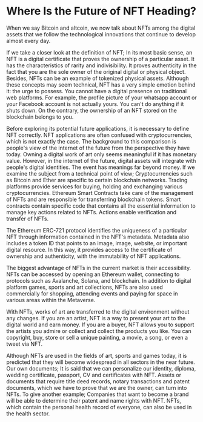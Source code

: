 # Where Is the Future of NFT Heading?

When we say Bitcoin and altcoin, we now talk about NFTs among the digital assets that we follow the technological innovations that continue to develop almost every day.

If we take a closer look at the definition of NFT; In its most basic sense, an NFT is a digital certificate that proves the ownership of a particular asset. It has the characteristics of rarity and indivisibility. It proves authenticity in the fact that you are the sole owner of the original digital or physical object. Besides, NFTs can be an example of tokenized physical assets. Although these concepts may seem technical, NFT has a very simple emotion behind it: the urge to possess. You cannot have a digital presence on traditional web platforms. For example, the profile picture of your whatsapp account or your Facebook account is not actually yours. You can't do anything if it shuts down. On the contrary, the ownership of an NFT stored on the blockchain belongs to you.
 
Before exploring its potential future applications, it is necessary to define NFT correctly. NFT applications are often confused with cryptocurrencies, which is not exactly the case. The background to this comparison is people's view of the internet of the future from the perspective they have today. Owning a digital work of art only seems meaningful if it has monetary value. However, in the internet of the future, digital assets will integrate with people's digital identities. The event has meanings far beyond money. If we examine the subject from a technical point of view; Cryptocurrencies such as Bitcoin and Ether are specific to certain blockchain networks. Trading platforms provide services for buying, holding and exchanging various cryptocurrencies. Ethereum Smart Contracts take care of the management of NFTs and are responsible for transferring blockchain tokens. Smart contracts contain specific code that contains all the essential information to manage key actions related to NFTs. Actions enable verification and transfer of NFTs.
 
The Ethereum ERC-721 protocol identifies the uniqueness of a particular NFT through information contained in the NFT's metadata. Metadata also includes a token ID that points to an image, image, website, or important digital resource. In this way, it provides access to the certificate of ownership and authenticity, with the immutability of NFT applications.
 
The biggest advantage of NFTs in the current market is their accessibility. NFTs can be accessed by opening an Ethereum wallet, connecting to protocols such as Avalanche, Solana, and blockchain. In addition to digital platform games, sports and art collections, NFTs are also used commercially for shopping, attending events and paying for space in various areas within the Metaverse.
 
With NFTs, works of art are transferred to the digital environment without any changes. If you are an artist, NFT is a way to present your art to the digital world and earn money. If you are a buyer, NFT allows you to support the artists you admire or collect and collect the products you like. You can copyright, buy, store or sell a unique painting, a movie, a song, or even a tweet via NFT.

Although NFTs are used in the fields of art, sports and games today, it is predicted that they will become widespread in all sectors in the near future. Our own documents; It is said that we can personalize our identity, diploma, wedding certificate, passport, CV and certificates with NFT. Assets or documents that require title deed records, notary transactions and patent documents, which we have to prove that we are the owner, can turn into NFTs. To give another example; Companies that want to become a brand will be able to determine their patent and name rights with NFT. NFTs, which contain the personal health record of everyone, can also be used in the health sector.

